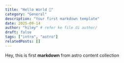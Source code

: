 ```yaml
---
title: "Hello World 🚀"
category: "General"
description: "Your first markdown template"
date: 2025-09-14
author: "hilmy" # refer ke file di author/
draft: false
tags: ["intro", "astro"]
relatedPosts: []
---
```


Hey, this is first **markdown** from astro content collection